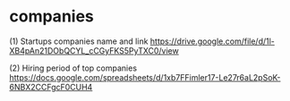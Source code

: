 # companies
(1) Startups companies name and link https://drive.google.com/file/d/1l-XB4pAn21DObQCYL_cCGyFKS5PyTXC0/view

(2) Hiring period of top companies https://docs.google.com/spreadsheets/d/1xb7FFimler17-Le27r6aL2pSoK-6NBX2CCFgcF0CUH4
